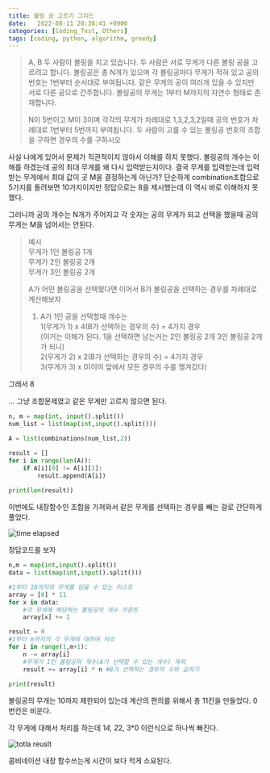 ```yaml
---
title: 볼링 공 고르기 그리드
date:   2022-08-11 20:38:41 +0900
categories: [Coding_Test, Others]
tags: [coding, python, algorithm, greedy]
---
```


> A, B 두 사람이 볼링을 치고 있습니다. 두 사람은 서로 무게가 다른 볼링 공을 고르려고 합니다. 볼링공은 총 N개가 있으며 각 볼링공마다 무게가 적혀 있고 공의 번호는 1번부터 순서대로 부여됩니다. 같은 무게의 공이 여러개 있을 수 있지만 서로 다른 공으로 간주합니다. 볼링공의 무게는 1부터 M까지의 자연수 형태로 존재합니다.
> 
> N이 5번이고 M이 3이며 각각의 무게가 차례대로 1,3,2,3,2일때 공의 번호가 차례대로 1번부터 5번까지 부여됩니다. 두 사람이 고를 수 있는 볼링공 번호의 조합을 구하면 경우의 수를 구하시오


사실 나에게 있어서 문제가 직관적이지 않아서 이해를 하지 못했다. 볼링공의 개수는 이해를 하겠는데 공의 최대 무게를 왜 다시 입력받는지이다. 결국 무게를 입력받는데 입력받는 무게에서 최대 값이 곳 M을 결정하는게 아닌가? 단순하게 combination조합으로 5가지를 돌려보면 10가지이지만 정답으로는 8을 제시했는데 이 역시 바로 이해하지 못했다.


그러니까 공의 개수는 N개가 주어지고 각 숫자는 공의 무게가 되고 선택을 했을때 공의 무게는 M을 넘어서는 안된다. 

 
> 예시  
> 무게가 1인 볼링공 1개  
> 무게가 2인 볼링공 2개  
> 무게가 3인 볼링공 2개  
>  
> A가 어떤 볼링공을 선택했다면 이어서 B가 볼링공을 선택하는 경우를 차례대로 계산해보자  
> 1. A가 1인 공을 선택할때 개수는  
> 1(무게가 1) x 4(B가 선택하는 경우의 수) = 4가지 경우  
> (이거는 이해가 된다. 1을 선택하면 남는거는 2인 볼링공 2개 3인 볼링공 2개가 되니)  
> 2(무게가 2) x 2(B가 선택하는 경우의 수) = 4가지 경우  
> 3(무게가 3) x 0(이미 앞에서 모든 경우의 수를 챙겨갔다)  

그래서 8

... 그냥 조합문제였고 같은 무게만 고르지 않으면 된다.

```py
n, m = map(int, input().split())
num_list = list(map(int,input().split()))

A = list(combinations(num_list,2))

result = []
for i in range(len(A)):
    if A[i][0] != A[i][1]:
        result.append(A[i])
        
print(len(result))
```

이번에도 내장함수인 조합을 가져와서 같은 무게를 선택하는 경우를 빼는 걸로 간단하게 풀었다.

![time elapsed](https://user-images.githubusercontent.com/85277660/210985697-906ab9c8-0405-4904-9ab9-f1c092d8cea8.png)

정답코드를 보자

```py
n,m = map(int,input().split())
data = list(map(int,input().split()))

#1부터 10까지의 무게를 담을 수 있는 리스트
array = [0] * 11
for x in data:
    #각 무게에 해당하는 볼링공의 개수 카운트
    array[x] += 1

result = 0
#1부터 m까지의 각 무게에 대하여 처리
for i in range(1,m+1):
    n -= array[i]
    #무게가 1인 볼링공의 개수(A가 선택할 수 있는 개수) 제외
    result += array[i] * n #B가 선택하는 경우의 수와 곱하기
    
print(result)
```

볼링공의 무개는 10까지 제한되어 있는데 계산의 편의를 위해서 총 11칸을 만들었다. 0번칸은 비운다.

각 무게에 대해서 처리를 하는데 1*4, 2*2, 3*0 이런식으로 하나씩 빠진다.

![totla reuslt](https://user-images.githubusercontent.com/85277660/210986456-ff920960-1f23-4e48-a2c8-b03ca9d91518.png)

콤비네이션 내장 함수쓰는게 시간이 보다 적게 소요된다.